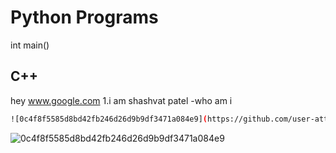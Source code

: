# Python Programs
int main()
## C++
hey
www.google.com
1.i am shashvat patel
-who am i
```bash
![0c4f8f5585d8bd42fb246d26d9b9df3471a084e9](https://github.com/user-attachments/assets/3e60af31-6b4f-47f1-b881-97b7e2c4c5be)
```
![0c4f8f5585d8bd42fb246d26d9b9df3471a084e9](https://github.com/user-attachments/assets/3e60af31-6b4f-47f1-b881-97b7e2c4c5be)
